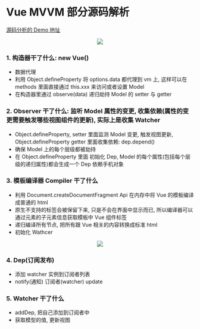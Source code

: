 # Vue MVVM 部分源码解析

[源码分析的 Demo 地址](https://github.com/linmingdao/mvvm)

<p align="center"><img src="https://github.com/linmingdao/mvvm/raw/master/img/2.png"></p>

### 1. 构造器干了什么: new Vue()

- 数据代理
- 利用 Object.defineProperty 将 options.data 都代理到 vm 上, 这样可以在 methods 里面直接通过 this.xxx 来访问或者设置 Model
- 在构造器里通过 observe(data) 递归劫持 Model 的 setter 与 getter

### 2. Observer 干了什么: 监听 Model 属性的变更, 收集依赖(属性的变更需要触发哪些视图组件的更新), 实际上是收集 Watcher

- Object.defineProperty, setter 里面监测 Model 变更, 触发视图更新, Object.defineProperty getter 里面收集依赖: dep.depend()
- 确保 Model 上的每个层级都被劫持
- 在 Object.defineProperty 里面 初始化 Dep, Model 的每个属性(包括每个层级的递归属性)都会生成一个 Dep 依赖手机对象

### 3. 模板编译器 Compiler 干了什么

- 利用 Document.createDocumentFragment Api 在内存中将 Vue 的模板编译成普通的 html
- 原生不支持的标签会被保留下来, 只是不会在界面中显示而已, 所以编译器可以通过元素的子元素信息获取模板中 Vue 组件标签
- 递归编译所有节点, 把所有跟 Vue 相关的内容转换成标准 html
- 初始化 Wathcer

<p align="center"><img src="https://github.com/linmingdao/mvvm/raw/master/img/3.png"></p>

### 4. Dep(订阅发布)

- 添加 watcher 实例到订阅者列表
- notify(通知) 订阅者(watcher) update

### 5. Watcher 干了什么

- addDep, 把自己添加到订阅者中
- 获取模型的值, 更新视图
